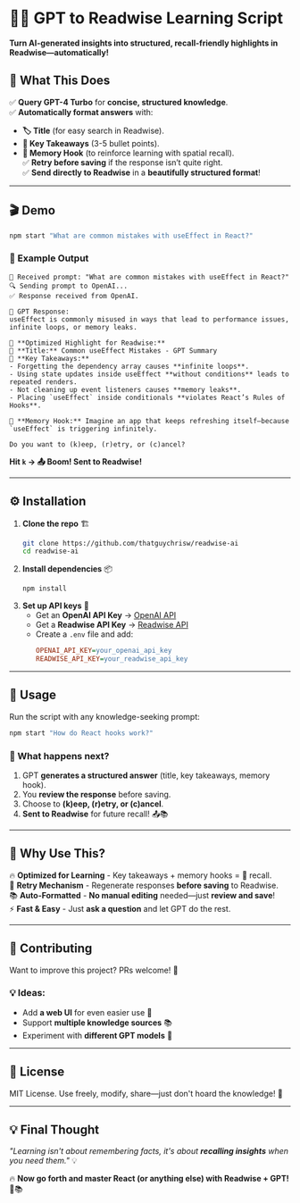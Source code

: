 # 🧠📖 GPT to Readwise Learning Script

**Turn AI-generated insights into structured, recall-friendly highlights in Readwise—automatically!** 

## 🌟 What This Does
✅ **Query GPT-4 Turbo** for **concise, structured knowledge**.  
✅ **Automatically format answers** with:
- **🏷️ Title** (for easy search in Readwise).
- **🔑 Key Takeaways** (3-5 bullet points).
- **🧠 Memory Hook** (to reinforce learning with spatial recall).  
✅ **Retry before saving** if the response isn’t quite right.  
✅ **Send directly to Readwise** in a **beautifully structured format**!

---

## 🎬 Demo
```sh
npm start "What are common mistakes with useEffect in React?"
```

### 👀 Example Output
```
📜 Received prompt: "What are common mistakes with useEffect in React?"
🔍 Sending prompt to OpenAI...
✅ Response received from OpenAI.

📝 GPT Response:
useEffect is commonly misused in ways that lead to performance issues, infinite loops, or memory leaks.

📌 **Optimized Highlight for Readwise:**
🔹 **Title:** Common useEffect Mistakes - GPT Summary  
🔑 **Key Takeaways:**  
- Forgetting the dependency array causes **infinite loops**.  
- Using state updates inside useEffect **without conditions** leads to repeated renders.  
- Not cleaning up event listeners causes **memory leaks**.  
- Placing `useEffect` inside conditionals **violates React’s Rules of Hooks**.  

🧠 **Memory Hook:** Imagine an app that keeps refreshing itself—because `useEffect` is triggering infinitely.  

Do you want to (k)eep, (r)etry, or (c)ancel?
```

**Hit `k` → 📤 Boom! Sent to Readwise!**

---

## ⚙️ Installation
1. **Clone the repo** 🏗️
   ```sh
   git clone https://github.com/thatguychrisw/readwise-ai
   cd readwise-ai
   ```
2. **Install dependencies** 📦
   ```sh
   npm install
   ```
3. **Set up API keys** 🔑
    - Get an **OpenAI API Key** → [OpenAI API](https://platform.openai.com/)
    - Get a **Readwise API Key** → [Readwise API](https://readwise.io/access_token)
    - Create a `.env` file and add:
      ```ini
      OPENAI_API_KEY=your_openai_api_key
      READWISE_API_KEY=your_readwise_api_key
      ```

---

## 🚀 Usage
Run the script with any knowledge-seeking prompt:
```sh
npm start "How do React hooks work?"
```

### 📜 What happens next?
1. GPT **generates a structured answer** (title, key takeaways, memory hook).
2. You **review the response** before saving.
3. Choose to **(k)eep, (r)etry, or (c)ancel**.
4. **Sent to Readwise** for future recall! 📤📚

---

## 🎯 Why Use This?
🔥 **Optimized for Learning** - Key takeaways + memory hooks = 🚀 recall.  
🔄 **Retry Mechanism** - Regenerate responses **before saving** to Readwise.  
📚 **Auto-Formatted** - **No manual editing** needed—just **review and save**!  
⚡ **Fast & Easy** - Just **ask a question** and let GPT do the rest.

---

## 🤝 Contributing
Want to improve this project? PRs welcome! 🎉

### 💡 Ideas:
- Add **a web UI** for even easier use 🎨
- Support **multiple knowledge sources** 📚
- Experiment with **different GPT models** 🤖

---

## 📜 License
MIT License. Use freely, modify, share—just don't hoard the knowledge! 🚀

---

## 💡 Final Thought
*"Learning isn't about remembering facts, it's about **recalling insights** when you need them."* 💡

🔥 **Now go forth and master React (or anything else) with Readwise + GPT!** 🚀📚  
